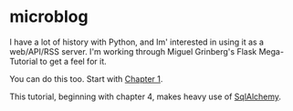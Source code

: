 # microblog
I have a lot of history with Python, and Im' interested in using it as a web/API/RSS server. I'm working through Miguel Grinberg's Flask Mega-Tutorial to get a feel for it.

You can do this too. Start with [Chapter 1](https://blog.miguelgrinberg.com/post/the-flask-mega-tutorial-part-i-hello-world).

This tutorial, beginning with chapter 4, makes heavy use of [SqlAlchemy](https://flask-sqlalchemy.palletsprojects.com/en/2.x/).
